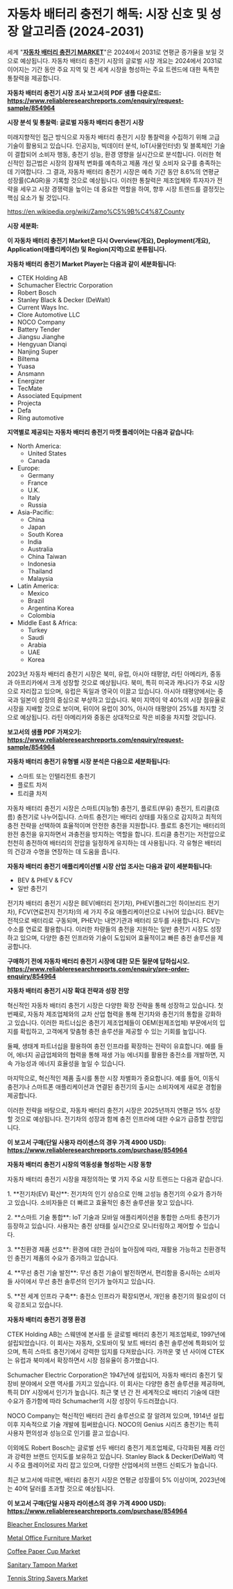 <p><h1>자동차 배터리 충전기 해독: 시장 신호 및 성장 알고리즘 (2024-2031)</h1></p><p>세계 "<strong><a href="https://www.reliableresearchreports.com/car-battery-chargers-r854964?utm_campaign=106&utm_medium=8&utm_source=Github&utm_content=ia&utm_term=05102024&utm_id=car-battery-chargers">자동차 배터리 충전기 MARKET</a></strong>"은 2024에서 2031로 연평균 증가율을 보일 것으로 예상됩니다. 자동차 배터리 충전기 시장의 글로벌 시장 개요는 2024에서 2031로 이어지는 기간 동안 주요 지역 및 전 세계 시장을 형성하는 주요 트렌드에 대한 독특한 통찰력을 제공합니다.</p>
<p><strong>자동차 배터리 충전기 시장 조사 보고서의 PDF 샘플 다운로드: <a href="https://www.reliableresearchreports.com/enquiry/request-sample/854964?utm_campaign=106&utm_medium=8&utm_source=Github&utm_content=ia&utm_term=05102024&utm_id=car-battery-chargers">https://www.reliableresearchreports.com/enquiry/request-sample/854964</a></strong></p>
<p><strong>시장 분석 및 통찰력: 글로벌 자동차 배터리 충전기 시장</strong></p>
<p><p>미래지향적인 접근 방식으로 자동차 배터리 충전기 시장 통찰력을 수집하기 위해 고급 기술이 활용되고 있습니다. 인공지능, 빅데이터 분석, IoT(사물인터넷) 및 블록체인 기술이 결합되어 소비자 행동, 충전기 성능, 환경 영향을 실시간으로 분석합니다. 이러한 혁신적인 접근법은 시장의 잠재적 변화를 예측하고 제품 개선 및 소비자 요구를 충족하는 데 기여합니다. 그 결과, 자동차 배터리 충전기 시장은 예측 기간 동안 8.6%의 연평균 성장률(CAGR)을 기록할 것으로 예상됩니다. 이러한 통찰력은 제조업체와 투자자가 전략을 세우고 시장 경쟁력을 높이는 데 중요한 역할을 하여, 향후 시장 트렌드를 결정짓는 핵심 요소가 될 것입니다.</p></p>
<p><a href="%7CAUTHORITHY_DOMAIN_URL%7C?utm_campaign=106&utm_medium=8&utm_source=Github&utm_content=ia&utm_term=05102024&utm_id=car-battery-chargers">https://en.wikipedia.org/wiki/Zamo%C5%9B%C4%87_County</a></p>
<p><strong>시장 세분화:</strong></p>
<p><strong>이 자동차 배터리 충전기 Market은 다시 Overview(개요), Deployment(개요), Application(애플리케이션) 및 Region(지역)으로 분류됩니다.</strong></p>
<p><strong>자동차 배터리 충전기 Market Player는 다음과 같이 세분화됩니다:</strong></p>
<p><ul><li>CTEK Holding AB</li><li>Schumacher Electric Corporation</li><li>Robert Bosch</li><li>Stanley Black & Decker (DeWalt)</li><li>Current Ways Inc.</li><li>Clore Automotive LLC</li><li>NOCO Company</li><li>Battery Tender</li><li>Jiangsu Jianghe</li><li>Hengyuan Dianqi</li><li>Nanjing Super</li><li>Biltema</li><li>Yuasa</li><li>Ansmann</li><li>Energizer</li><li>TecMate</li><li>Associated Equipment</li><li>Projecta</li><li>Defa</li><li>Ring automotive</li></ul></p>
<p><strong>지역별로 제공되는 자동차 배터리 충전기 마켓 플레이어는 다음과 같습니다:</strong></p>
<p><ul>
    <li>
        North America:
        <ul>
            <li>United States</li>
            <li>Canada</li>
        </ul>
    </li>
    <li>
        Europe:
        <ul>
            <li>Germany</li>
            <li>France</li>
            <li>U.K.</li>
            <li>Italy</li>
            <li>Russia</li>
        </ul>
    </li>
    <li>
        Asia-Pacific:
        <ul>
            <li>China</li>
            <li>Japan</li>
            <li>South Korea</li>
            <li>India</li>
            <li>Australia</li>
            <li>China Taiwan</li>
            <li>Indonesia</li>
            <li>Thailand</li>
            <li>Malaysia</li>
        </ul>
    </li>
    <li>
        Latin America:
        <ul>
            <li>Mexico</li>
            <li>Brazil</li>
            <li>Argentina Korea</li>
            <li>Colombia</li>
        </ul>
    </li>
    <li>
        Middle East & Africa:
        <ul>
            <li>Turkey</li>
            <li>Saudi</li>
            <li>Arabia</li>
            <li>UAE</li>
            <li>Korea</li>
        </ul>
    </li>
    </ul></p>
<p><p>2023년 자동차 배터리 충전기 시장은 북미, 유럽, 아시아 태평양, 라틴 아메리카, 중동과 아프리카에서 크게 성장할 것으로 예상됩니다. 북미, 특히 미국과 캐나다가 주요 시장으로 자리잡고 있으며, 유럽은 독일과 영국이 이끌고 있습니다. 아시아 태평양에서는 중국과 일본이 성장의 중심으로 부상하고 있습니다. 북미 지역이 약 40%의 시장 점유율로 시장을 지배할 것으로 보이며, 뒤이어 유럽이 30%, 아시아 태평양이 25%를 차지할 것으로 예상됩니다. 라틴 아메리카와 중동은 상대적으로 작은 비중을 차지할 것입니다.</p></p>
<p><strong>보고서의 샘플 PDF 가져오기: <a href="https://www.reliableresearchreports.com/enquiry/request-sample/854964?utm_campaign=106&utm_medium=8&utm_source=Github&utm_content=ia&utm_term=05102024&utm_id=car-battery-chargers">https://www.reliableresearchreports.com/enquiry/request-sample/854964</a></strong></p>
<p><strong>자동차 배터리 충전기 유형별 시장 분석은 다음으로 세분화됩니다:</strong></p>
<p><ul><li>스마트 또는 인텔리전트 충전기</li><li>플로트 차저</li><li>트리클 차저</li></ul></p>
<p><p>자동차 배터리 충전기 시장은 스마트(지능형) 충전기, 플로트(부유) 충전기, 트리클(흐름) 충전기로 나누어집니다. 스마트 충전기는 배터리 상태를 자동으로 감지하고 최적의 충전 전략을 선택하여 효율적이며 안전한 충전을 지원합니다. 플로트 충전기는 배터리의 완전 충전을 유지하면서 과충전을 방지하는 역할을 합니다. 트리클 충전기는 저전압으로 천천히 충전하여 배터리의 전압을 일정하게 유지하는 데 사용됩니다. 각 유형은 배터리의 건강과 수명을 연장하는 데 도움을 줍니다.</p></p>
<p><strong>자동차 배터리 충전기 애플리케이션별 시장 산업 조사는 다음과 같이 세분화됩니다:</strong></p>
<p><ul><li>BEV & PHEV & FCV</li><li>일반 충전기</li></ul></p>
<p><p>전기차 배터리 충전기 시장은 BEV(배터리 전기차), PHEV(플러그인 하이브리드 전기차), FCV(연료전지 전기차)의 세 가지 주요 애플리케이션으로 나뉘어 있습니다. BEV는 전적으로 배터리로 구동되며, PHEV는 내연기관과 배터리 모두를 사용합니다. FCV는 수소를 연료로 활용합니다. 이러한 차량들의 충전을 지원하는 일반 충전기 시장도 성장하고 있으며, 다양한 충전 인프라와 기술이 도입되어 효율적이고 빠른 충전 솔루션을 제공합니다.</p></p>
<p><strong>구매하기 전에 자동차 배터리 충전기 시장에 대한 모든 질문에 답하십시오. <a href="https://www.reliableresearchreports.com/enquiry/pre-order-enquiry/854964?utm_campaign=106&utm_medium=8&utm_source=Github&utm_content=ia&utm_term=05102024&utm_id=car-battery-chargers">https://www.reliableresearchreports.com/enquiry/pre-order-enquiry/854964</a></strong></p>
<p><strong>자동차 배터리 충전기 시장 확대 전략과 성장 전망</strong></p>
<p><p>혁신적인 자동차 배터리 충전기 시장은 다양한 확장 전략을 통해 성장하고 있습니다. 첫 번째로, 자동차 제조업체와의 교차 산업 협력을 통해 전기차와 충전기의 통합을 강화하고 있습니다. 이러한 파트너십은 충전기 제조업체들이 OEM(원제조업체) 부문에서의 입지를 확립하고, 고객에게 맞춤형 충전 솔루션을 제공할 수 있는 기회를 높입니다.</p><p>둘째, 생태계 파트너십을 활용하여 충전 인프라를 확장하는 전략이 유효합니다. 예를 들어, 에너지 공급업체와의 협력을 통해 재생 가능 에너지를 활용한 충전소를 개발하면, 지속 가능성과 에너지 효율성을 높일 수 있습니다. </p><p>마지막으로, 혁신적인 제품 출시를 통한 시장 차별화가 중요합니다. 예를 들어, 이동식 충전기나 스마트폰 애플리케이션과 연결된 충전기의 출시는 소비자에게 새로운 경험을 제공합니다.</p><p>이러한 전략을 바탕으로, 자동차 배터리 충전기 시장은 2025년까지 연평균 15% 성장할 것으로 예상됩니다. 전기차의 성장과 함께 충전 인프라에 대한 수요가 급증할 전망입니다.</p></p>
<p><strong>이 보고서 구매(단일 사용자 라이센스의 경우 가격 4900 USD): <a href="https://www.reliableresearchreports.com/purchase/854964?utm_campaign=106&utm_medium=8&utm_source=Github&utm_content=ia&utm_term=05102024&utm_id=car-battery-chargers">https://www.reliableresearchreports.com/purchase/854964</a></strong></p>
<p><strong>자동차 배터리 충전기 시장의 역동성을 형성하는 시장 동향</strong></p>
<p><p>자동차 배터리 충전기 시장을 재정의하는 몇 가지 주요 시장 트렌드는 다음과 같습니다.</p><p>1. **전기차(EV) 확산**: 전기차의 인기 상승으로 인해 고성능 충전기의 수요가 증가하고 있습니다. 소비자들은 더 빠르고 효율적인 충전 솔루션을 찾고 있습니다.</p><p>2. **스마트 기술 통합**: IoT 기술과 모바일 애플리케이션을 통합한 스마트 충전기가 등장하고 있습니다. 사용자는 충전 상태를 실시간으로 모니터링하고 제어할 수 있습니다.</p><p>3. **친환경 제품 선호**: 환경에 대한 관심이 높아짐에 따라, 재활용 가능하고 친환경적인 충전기 제품의 수요가 증가하고 있습니다.</p><p>4. **무선 충전 기술 발전**: 무선 충전 기술이 발전하면서, 편리함을 중시하는 소비자들 사이에서 무선 충전 솔루션의 인기가 높아지고 있습니다.</p><p>5. **전 세계 인프라 구축**: 충전소 인프라가 확장되면서, 개인용 충전기의 필요성이 더욱 강조되고 있습니다.</p></p>
<p><strong>자동차 배터리 충전기 경쟁 환경</strong></p>
<p><p>CTEK Holding AB는 스웨덴에 본사를 둔 글로벌 배터리 충전기 제조업체로, 1997년에 설립되었습니다. 이 회사는 자동차, 오토바이 및 보트 배터리 충전 솔루션에 특화되어 있으며, 특히 스마트 충전기에서 강력한 입지를 다져왔습니다. 가까운 몇 년 사이에 CTEK는 유럽과 북미에서 확장하면서 시장 점유율이 증가했습니다.</p><p>Schumacher Electric Corporation은 1947년에 설립되어, 자동차 배터리 충전기 및 장비 분야에서 오랜 역사를 가지고 있습니다. 이 회사는 다양한 충전 솔루션을 제공하며, 특히 DIY 시장에서 인기가 높습니다. 최근 몇 년 간 전 세계적으로 배터리 기술에 대한 수요가 증가함에 따라 Schumacher의 시장 성장이 두드러졌습니다.</p><p>NOCO Company는 혁신적인 배터리 관리 솔루션으로 잘 알려져 있으며, 1914년 설립 이후 지속적으로 기술 개발에 힘써왔습니다. NOCO의 Genius 시리즈 충전기는 특히 사용자 편의성과 성능으로 인기를 끌고 있습니다.</p><p>이외에도 Robert Bosch는 글로벌 선두 배터리 충전기 제조업체로, 다각화된 제품 라인과 강력한 브랜드 인지도를 보유하고 있습니다. Stanley Black & Decker(DeWalt) 역시 주요 플레이어로 자리 잡고 있으며, 다양한 산업에서의 브랜드 신뢰도가 높습니다. </p><p>최근 보고서에 따르면, 배터리 충전기 시장은 연평균 성장률이 5% 이상이며, 2023년에는 40억 달러를 초과할 것으로 예상됩니다.</p></p>
<p><strong>이 보고서 구매(단일 사용자 라이센스의 경우 가격 4900 USD): <a href="https://www.reliableresearchreports.com/purchase/854964?utm_campaign=106&utm_medium=8&utm_source=Github&utm_content=ia&utm_term=05102024&utm_id=car-battery-chargers">https://www.reliableresearchreports.com/purchase/854964</a></strong></p>
<p><p><a href="https://www.linkedin.com/pulse/bleacher-enclosures-market-trends-detailed-study-its-segmentation-cp54e?utm_campaign=106&utm_medium=8&utm_source=Github&utm_content=ia&utm_term=05102024&utm_id=car-battery-chargers">Bleacher Enclosures Market</a></p><p><a href="https://www.linkedin.com/pulse/metal-office-furniture-market-size-share-trends-analysis-nc9ae?utm_campaign=106&utm_medium=8&utm_source=Github&utm_content=ia&utm_term=05102024&utm_id=car-battery-chargers">Metal Office Furniture Market</a></p><p><a href="https://www.linkedin.com/pulse/global-coffee-paper-cup-market-projected-grow-cagr-97-forcasted-46goe?utm_campaign=106&utm_medium=8&utm_source=Github&utm_content=ia&utm_term=05102024&utm_id=car-battery-chargers">Coffee Paper Cup Market</a></p><p><a href="https://www.linkedin.com/pulse/unveiling-market-trends-global-sanitary-tampon-growth-h5jfe?utm_campaign=106&utm_medium=8&utm_source=Github&utm_content=ia&utm_term=05102024&utm_id=car-battery-chargers">Sanitary Tampon Market</a></p><p><a href="https://www.linkedin.com/pulse/strategic-insights-global-tennis-string-savers-market-trends-8cf6e?utm_campaign=106&utm_medium=8&utm_source=Github&utm_content=ia&utm_term=05102024&utm_id=car-battery-chargers">Tennis String Savers Market</a></p></p>